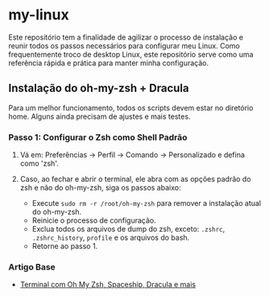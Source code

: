 # my-linux

Este repositório tem a finalidade de agilizar o processo de instalação e reunir todos os passos necessários para configurar meu Linux. Como frequentemente troco de desktop Linux, este repositório serve como uma referência rápida e prática para manter minha configuração.

## Instalação do oh-my-zsh + Dracula

Para um melhor funcionamento, todos os scripts devem estar no diretório home. Alguns ainda precisam de ajustes e mais testes.

### Passo 1: Configurar o Zsh como Shell Padrão

1. Vá em: Preferências -> Perfil -> Comando -> Personalizado e defina como 'zsh'.

2. Caso, ao fechar e abrir o terminal, ele abra com as opções padrão do zsh e não do oh-my-zsh, siga os passos abaixo:
   - Execute `sudo rm -r /root/oh-my-zsh` para remover a instalação atual do oh-my-zsh.
   - Reinicie o processo de configuração.
   - Exclua todos os arquivos de dump do zsh, exceto: `.zshrc`, `.zshrc_history`, `profile` e os arquivos do bash.
   - Retorne ao passo 1.

### Artigo Base
- [Terminal com Oh My Zsh, Spaceship, Dracula e mais](https://blog.rocketseat.com.br/terminal-com-oh-my-zsh-spaceship-dracula-e-mais/)

